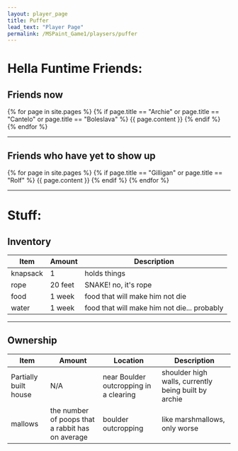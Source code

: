 ```yaml
---
layout: player_page
title: Puffer
lead_text: "Player Page" 
permalink: /MSPaint_Game1/playsers/puffer
---
```

# Hella Funtime Friends:

## Friends now

{% for page in site.pages %}
{% if page.title == "Archie"  or page.title == "Cantelo" or page.title == "Boleslava" %}
{{ page.content }}
{% endif %}
{% endfor %}

*********************

## Friends who have yet to show up

{% for page in site.pages %}
{% if page.title == "Gilligan"  or page.title == "Rolf" %}
{{ page.content }}
{% endif %}
{% endfor %}

*********************

# Stuff:

## Inventory

  | Item | Amount |  Description |
  |------|---------|-------------|
  | knapsack | 1 | holds things |
  | rope | 20 feet | SNAKE! no, it's rope |
  | food | 1 week | food that will make him not die |
  | water | 1 week | food that will make him not die... probably |

*****************************

## Ownership

  | Item | Amount |  Location | Description |
  |------|---------|----------|-------------|
  |Partially built house | N/A | near Boulder outcropping in a clearing| shoulder high walls, currently being built by archie |
  |mallows | the number of poops that a rabbit has on average | boulder outcropping | like marshmallows, only worse

